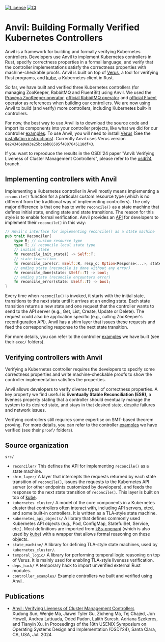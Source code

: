 [![License](https://img.shields.io/badge/License-MIT-green.svg)](https://github.com/vmware-research/verifiable-controllers/blob/main/LICENSE)
[![CI](https://github.com/vmware-research/verifiable-controllers/actions/workflows/ci.yml/badge.svg)](https://github.com/vmware-research/verifiable-controllers/actions/workflows/ci.yml)

# Anvil: Building Formally Verified Kubernetes Controllers

Anvil is a framework for building and formally verifying Kubernetes controllers. Developers use Anvil to implement Kubernetes controllers in Rust, specify correctness properties in a formal language, and verify that the controller implementations satisfy the correctness properties with machine-checkable proofs. Anvil is built on top of [Verus](https://github.com/verus-lang/verus), a tool for verifying Rust programs, and [kube](https://github.com/kube-rs/kube), a Kubernetes client in Rust.

So far, we have built and verified three Kubernetes controllers (for managing ZooKeeper, RabbitMQ and FluentBit) using Anvil. We used the [Pravega ZooKeeper operator](https://github.com/pravega/zookeeper-operator), [official RabbitMQ operator](https://github.com/rabbitmq/cluster-operator) and [official Fluent operator](https://github.com/fluent/fluent-operator) as references when building our controllers. We are now using Anvil to build (and verify) more controllers, including Kubernetes built-in controllers.

For now, the best way to use Anvil is to download the source code and import its components into your controller projects, like what we did for our controller [examples](src/controller_examples/). To use Anvil, you will need to install [Verus](https://github.com/verus-lang/verus) (See the [installation instructions](https://github.com/verus-lang/verus/blob/main/INSTALL.md)). Currently Anvil uses Verus version `8e24346e9a93e25bca6b66505f4007645118df43`.

If you want to reproduce the results in the OSDI'24 paper "Anvil: Verifying Liveness of Cluster Management Controllers", please refer to the [osdi24](https://github.com/vmware-research/verifiable-controllers/tree/osdi24) branch.

## Implementing controllers with Anvil

Implementing a Kubernetes controller in Anvil mostly means implementing a `reconcile()` function for a particular custom resource type (which is no different from the traditional way of implementing controllers). The only major difference is that one has to write `reconcile()` as a state machine that defines initial state, ending state and state transitions. The reason for this style is to enable formal verification. Anvil provides an [API](src/reconciler/exec/reconciler.rs) for developers to implement their `reconcile()` in this way:
```rust
// Anvil's interface for implementing reconcile() as a state machine
pub trait Reconciler{
    type R; // custom resource type
    type T; // reconcile local state type
    // initial state
    fn reconcile_init_state() -> Self::T;
    // state transition
    fn reconcile_core(cr: &Self::R, resp_o: Option<Response<...>, state: Self::T) -> (Self::T, Option<Request<...>>);
    // ending state (reconcile is done without any error)
    fn reconcile_done(state: &Self::T) -> bool;
    // ending state (reconcile encounters error)
    fn reconcile_error(state: &Self::T) -> bool;
}
```
Every time when `reconcile()` is invoked, it starts with the initial state, transitions to the next state until it arrives at an ending state. Each state transition returns a new state and one request that the controller wants to send to the API server (e.g., Get, List, Create, Update or Delete). The request could also be application specific (e.g., calling ZooKeeper's reconfiguration API). Anvil has a shim layer that issues these requests and feed the corresponding response to the next state transition.

For more details, you can refer to the controller [examples](src/controller_examples/) we have built (see their `exec/` folders).

## Verifying controllers with Anvil

Verifying a Kubernetes controller requires the developers to specify some correctness properties and write machine-checkable proofs to show the controller implementation satisfies the properties.

Anvil allows developers to verify diverse types of correctness properties. A key property we find useful is **Eventually Stable Reconciliation (ESR)**, a liveness property stating that a controller should eventually manage the system to its desired state, and stays in that desired state, despite failures and network issues.

Verifying controllers still requires some expertise on SMT-based theorem proving. For more details, you can refer to the controller [examples](src/controller_examples/) we have verified (see their `proof/` folders).


## Source organization

`src/`

- `reconciler/` This defines the API for implementing `reconcile()` as a state machine.
- `shim_layer/` A layer that intercepts the requests returned by each state transition of `reconcile()`, issues the requests to the Kubernetes API server (or other endpoints customized by developers), and feeds the response to the next state transition of `reconcile()`. This layer is built on top of [kube](https://github.com/kube-rs/kube).
- `kubernetes_cluster/` A model of the core components in a Kubernetes cluster that controllers often interact with, including API servers, etcd, and some built-in controllers. It is written as a TLA-style state machine.
- `kubernetes_api_objects/` A library that defines commonly used Kubernetes API objects (e.g., Pod, ConfigMap, StatefulSet, Service, etc.). Most definitions are imported from [k8s-openapi](https://github.com/Arnavion/k8s-openapi) (which is also used by [kube](https://github.com/kube-rs/kube)) with a wrapper that allows formal reasoning on these objects.
- `state_machine/` A library for defining TLA-style state machines, used by `kubernetes_cluster/`.
- `temporal_logic/` A library for performing temporal logic reasoning on top of Verus. It is mainly used for enabling TLA-style liveness verification.
- `deps_hack/` A temporary hack to import unverified external Rust modules.
- `controller_examples/` Example controllers we built and verified using Anvil.

## Publications

- [Anvil: Verifying Liveness of Cluster Management Controllers](https://www.usenix.org/conference/osdi24/presentation/sun-xudong) <br>
Xudong Sun, Wenjie Ma, Jiawei Tyler Gu, Zicheng Ma, Tej Chajed, Jon Howell, Andrea Lattuada, Oded Padon, Lalith Suresh, Adriana Szekeres, and Tianyin Xu. In Proceedings of the 18th USENIX Symposium on Operating Systems Design and Implementation (OSDI'24), Santa Clara, CA, USA, Jul. 2024.

